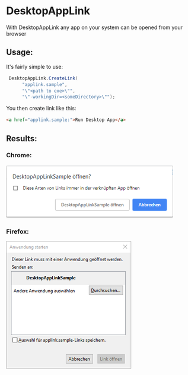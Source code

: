 # DesktopAppLink

With DesktopAppLink any app on your system can be opened from your browser

## Usage:

It's fairly simple to use:

```csharp
 DesktopAppLink.CreateLink(
      "applink.sample", 
      "\"<path to exe>\"", 
      "\"-workingDir=<someDirectory>\"");
```

You then create link like this:

```html
<a href="applink.sample:">Run Desktop App</a>
```
## Results:

### Chrome:

<img src="./img/chrome.png" >

### Firefox:

<img src="./img/firefox.png" >
